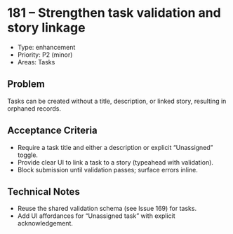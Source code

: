 # 181 – Strengthen task validation and story linkage

- Type: enhancement
- Priority: P2 (minor)
- Areas: Tasks

## Problem
Tasks can be created without a title, description, or linked story, resulting in orphaned records.

## Acceptance Criteria
- Require a task title and either a description or explicit “Unassigned” toggle.
- Provide clear UI to link a task to a story (typeahead with validation).
- Block submission until validation passes; surface errors inline.

## Technical Notes
- Reuse the shared validation schema (see Issue 169) for tasks.
- Add UI affordances for “Unassigned task” with explicit acknowledgement.
